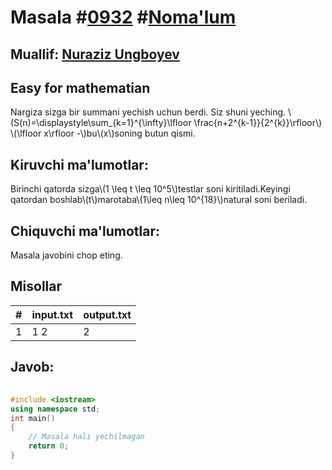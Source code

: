 
<h1>Masala #<a href="https://robocontest.uz/tasks/0932">0932</a> #<a href="https://robocontest.uz/tasks?category=1">Noma'lum</a></h1>
<h2> Muallif: <a href="https://robocontest.uz/profile/nuraziz_imo">Nuraziz Ungboyev</a></h2>
<h2>Easy for mathematian</h2>
<p>Nargiza sizga bir summani yechish uchun berdi. Siz shuni yeching.
\(S(n)=\displaystyle\sum_{k=1}^{\infty}\lfloor \frac{n+2^{k-1}}{2^{k}}\rfloor\)
\(\lfloor x\rfloor -\)bu\(x\)soning butun qismi.</p>
<h2>Kiruvchi ma'lumotlar:</h2>
<p>Birinchi qatorda sizga\(1 \leq t \leq 10^5\)testlar soni kiritiladi.Keyingi qatordan boshlab\(t\)marotaba\(1\leq n\leq 10^{18}\)natural soni beriladi.</p>
<h2>Chiquvchi ma'lumotlar:</h2>
<p>Masala javobini chop eting.</p>
<h2>Misollar</h2>
<table>
    <thead>
        <tr>
            <th>#</th>
            <th>input.txt</th>
            <th>output.txt</th>
        </tr>
    </thead>
    <tbody>
            <tr>
                <td>1</td>
                <td>1
2</td>
                <td>2</td>
            </tr>
    </tbody>
    </table>
    
<h2>Javob:</h2>

######
```cpp
#include <iostream>
using namespace std;
int main()
{
    // Masala hali yechilmagan
    return 0;
}
```
